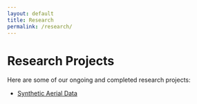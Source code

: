 ```yaml
---
layout: default
title: Research
permalink: /research/
---
```


# Research Projects

Here are some of our ongoing and completed research projects:

- [Synthetic Aerial Data](projects/sim2air)